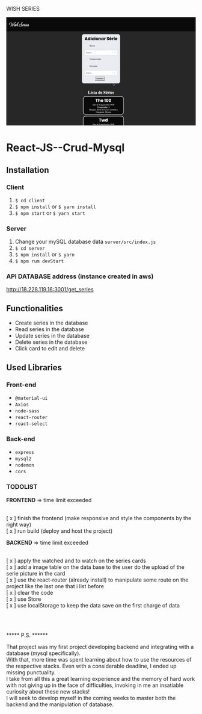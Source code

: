 WISH SERIES

 <p align="center">
  <img src="client/public/assets/website-view.gif" width="600px">
</p>

# React-JS--Crud-Mysql

## Installation

### Client

  1. `$ cd client`
  2. `$ npm install` or `$ yarn install`
  3. `$ npm start` or `$ yarn start`
  
### Server

  1. Change your mySQL database data `server/src/index.js`
  2. `$ cd server`
  3. `$ npm install` or `$ yarn`
  4. `$ npm rum devStart`
  
### API DATABASE address (instance created in <span>aws<span>)

  http://18.228.119.16:3001/get_series
  
## Functionalities

  + Create series in the database
  + Read series in the database
  + Update series in the database
  + Delete series in the database
  + Click card to edit and delete
  
## Used Libraries

### Front-end

 + `@material-ui`
 +  `Axios`
 +  `node-sass`
 +  `react-router`
 +  `react-select`

### Back-end

+ `express`
+ `mysql2`
+ `nodemon`
+ `cors`


### TODOLIST

**FRONTEND** => <span>time limit exceeded<span> <br/><br/>

[ x ] finish the frontend (make responsive and style the components by the right way) <br/>
[ x ] run build (deploy and host the project) <br/>

  
**BACKEND** => <span>time limit exceeded <span><br/><br/>
  
  [ x ] apply the watched and to watch on the series cards <br/>
  [ x ] add a image table on the data base to the user do the upload of the serie picture in the card <br/>
  [ x ] use the react-router (already install) to manipulate some route on the project like the last one that i list before<br/>
  [ x ] clear the code <br/>
  [ x ] use Store <br/>
  [ x ] use localStorage to keep the data save on the first charge of data <br/>
 
 <br/>
 <br/>
 
 ***** P.S. ****** 
 
That project was my first project developing backend and integrating with a database (mysql specifically).<br/>
With that, more time was spent learning about how to use the resources of the respective stacks. Even with a considerable deadline, I ended up missing punctuality. <br/>
I take from all this a great learning experience and the memory of hard work with not giving up in the face of difficulties, invoking in me an insatiable curiosity about these new stacks!<br/> I will seek to develop myself in the coming weeks to master both the backend and the manipulation of database.
